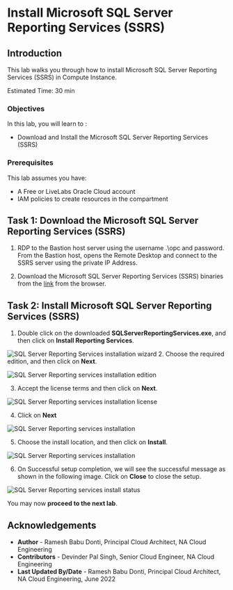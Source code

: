 # Install Microsoft SQL Server Reporting Services (SSRS)

## Introduction

This lab walks you through how to install Microsoft SQL Server Reporting Services (SSRS) in Compute Instance.

Estimated Time:  30 min

### Objectives
In this lab, you will learn to :
* Download and Install the Microsoft SQL Server Reporting Services (SSRS)

### Prerequisites  

This lab assumes you have:
- A Free or LiveLabs Oracle Cloud account
- IAM policies to create resources in the compartment

##  Task 1: Download the Microsoft SQL Server Reporting Services (SSRS) 

1. RDP to the Bastion host server using the username .\opc and password. From the Bastion host, opens the Remote Desktop and connect to the SSRS server using the private IP Address.

2. Download the Microsoft SQL Server Reporting Services (SSRS) binaries from the [link](https://www.microsoft.com/en-us/download/confirmation.aspx?id=100122) from the browser. 

##  Task 2: Install Microsoft SQL Server Reporting Services (SSRS)

1. Double click on the downloaded **SQLServerReportingServices.exe**, and then click on **Install Reporting Services**. 

  ![SQL Server Reporting Services installation wizard](./images/ssrsinstallation.png "SQL Server Reporting Services installation wizard")
2. Choose the required edition, and then click on **Next**.

  ![SQL Server Reporting services installation edition](./images/ssrsinstallation-edition.png "SQL Server Reporting services installation edition")
  
3. Accept the license terms and then click on **Next**.

  ![SQL Server Reporting services installation license](./images/ssrsinstallation-licence.png "SQL Server Reporting services installation license")

4. Click on **Next**

  ![SQL Server Reporting services installation](./images/ssrsinstallation-install.png "SQL Server Reporting services installation")
  
5. Choose the install location, and then click on **Install**.

  ![SQL Server Reporting services installation](./images/ssrs-install.png "SQL Server Reporting services installation")

6. On Successful setup completion, we will see the successful message as shown in the following image. Click on **Close** to close the setup. 

  ![SQL Server Reporting services install status](./images/ssrs-installstatus.png "SQL Server Reporting services install status")

  You may now **proceed to the next lab**.
  
## Acknowledgements
* **Author** - Ramesh Babu Donti, Principal Cloud Architect, NA Cloud Engineering
* **Contributors** -  Devinder Pal Singh, Senior Cloud Engineer, NA Cloud Engineering
* **Last Updated By/Date** - Ramesh Babu Donti, Principal Cloud Architect, NA Cloud Engineering, June 2022
